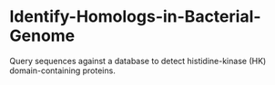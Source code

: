 # Identify-Homologs-in-Bacterial-Genome
Query sequences against a database to detect histidine-kinase (HK) domain-containing proteins.
